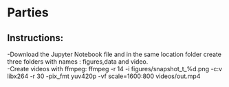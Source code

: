 # Parties

## Instructions:

-Download the Jupyter Notebook file and in the same location folder create three folders with names : figures,data and video.    
-Create videos with ffmpeg: ffmpeg -r 14 -i figures/snapshot_t_%d.png -c:v libx264 -r 30 -pix_fmt yuv420p -vf scale=1600:800 videos/out.mp4  
